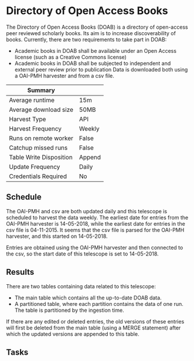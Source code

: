 # Directory of Open Access Books
The Directory of Open Access Books (DOAB) is a directory of open-access peer reviewed scholarly books. 
Its aim is to increase discoverability of books. Currently, there are two requirements to take part in DOAB:
* Academic books in DOAB shall be available under an Open Access license (such as a Creative Commons license)
* Academic books in DOAB shall be subjected to independent and external peer review prior to publication
Data is downloaded both using a OAI-PMH harvester and from a csv file.

| Summary                 |        |
|-------------------------|--------|
| Average runtime         |   15m  |
| Average download size   |  50MB  |
| Harvest Type            |   API  |
| Harvest Frequency       | Weekly |
| Runs on remote worker   |  False |
| Catchup missed runs     |  False |
| Table Write Disposition | Append |
| Update Frequency        |  Daily |
| Credentials Required    |   No   |

## Schedule
The OAI-PMH and csv are both updated daily and this telescope is scheduled to harvest the data weekly. 
The earliest date for entries from the OAI-PMH harvester is 14-05-2018, while the earliest date for entries in the csv file is 04-11-2015.
It seems that the csv file is parsed for the OAI-PMH harvester, and this started on 14-05-2018.

Entries are obtained using the OAI-PMH harvester and then connected to the csv, so the start date of this telescope is set to 14-05-2018.

## Results
There are two tables containing data related to this telescope:
  * The main table which contains all the up-to-date DOAB data. 
  * A partitioned table, where each partition contains the data of one run. The table is partitioned by the ingestion time.

If there are any edited or deleted entries, the old versions of these entries will first be deleted from the main table 
(using a MERGE statement) after which the updated versions are appended to this table.  

## Tasks
